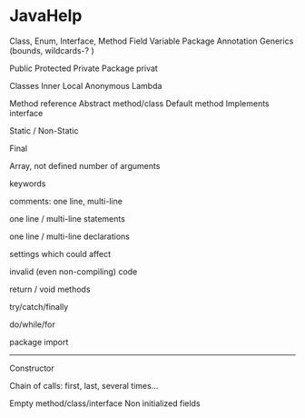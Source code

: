 # JavaHelp

Class, Enum, Interface, 
Method
Field Variable
Package
Annotation
Generics (bounds, wildcards-? )

Public Protected Private Package privat

Classes 
	Inner
	Local
	Anonymous
	Lambda
	
Method reference
Abstract method/class
Default method
Implements interface

Static / Non-Static

Final

Array, 
not defined number of arguments

keywords

comments: one line, multi-line

one line / multi-line statements

one line / multi-line declarations

settings which could affect

invalid (even non-compiling) code

return / void methods

try/catch/finally

do/while/for

package import

---------------
Constructor

Chain of calls: first, last, several times...

Empty method/class/interface
Non initialized fields



